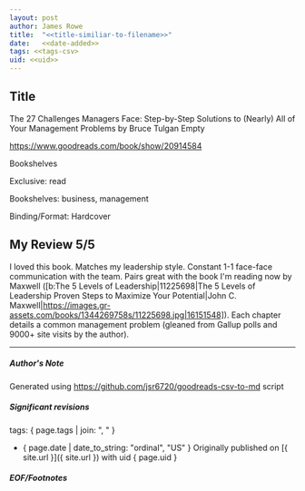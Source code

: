```yaml
---
layout: post
author: James Rowe
title:  "<<title-similiar-to-filename>>"
date:   <<date-added>>
tags: <<tags-csv>
uid: <<uid>>
---
```


<!-- highly dependent on how you personally use jekyll templates, and how you want this to show up -->

## Title

The 27 Challenges Managers Face: Step-by-Step Solutions to (Nearly) All of Your Management Problems by Bruce Tulgan
Empty 

https://www.goodreads.com/book/show/20914584

Bookshelves

Exclusive: read

Bookshelves: business, management

Binding/Format: Hardcover

## My Review 5/5

I loved this book. Matches my leadership style. Constant 1-1 face-face communication with the team. Pairs great with the book I'm reading now by Maxwell ([b:The 5 Levels of Leadership|11225698|The 5 Levels of Leadership  Proven Steps to Maximize Your Potential|John C. Maxwell|https://images.gr-assets.com/books/1344269758s/11225698.jpg|16151548]). Each chapter details a common management problem (gleaned from Gallup polls and 9000+ site visits by the author).

---

##### Author's Note

Generated using https://github.com/jsr6720/goodreads-csv-to-md script

##### Significant revisions

tags: { page.tags | join: ", " } <!-- todo move this somewhere -->

- { page.date | date_to_string: "ordinal", "US" } Originally published on [{ site.url }]({ site.url }) with uid { page.uid }

##### EOF/Footnotes
